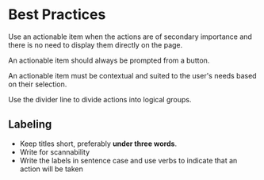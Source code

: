 # Best Practices

Use an actionable item when the actions are of secondary importance and there is no need to display them directly on the page.

An actionable item should always be prompted from a button.

An actionable item must be contextual and suited to the user's needs based on their selection.

Use the divider line to divide actions into logical groups.

## Labeling
- Keep titles short, preferably **under three words**.
- Write for scannability
- Write the labels in sentence case and use verbs to indicate that an action will be taken
